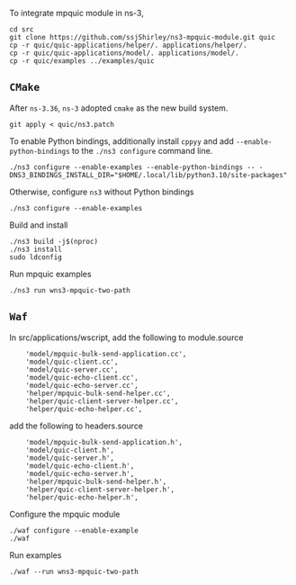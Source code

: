 To integrate mpquic module in ns-3,

```
cd src
git clone https://github.com/ssjShirley/ns3-mpquic-module.git quic
cp -r quic/quic-applications/helper/. applications/helper/.
cp -r quic/quic-applications/model/. applications/model/.
cp -r quic/examples ../examples/quic
```

## `CMake`
After `ns-3.36`, `ns-3` adopted `cmake` as the new build system.

```
git apply < quic/ns3.patch
```

To enable Python bindings, additionally install `cppyy` and add `--enable-python-bindings` to the `./ns3 configure` command line.

```
./ns3 configure --enable-examples --enable-python-bindings -- -DNS3_BINDINGS_INSTALL_DIR="$HOME/.local/lib/python3.10/site-packages"
```

Otherwise, configure `ns3` without Python bindings

```
./ns3 configure --enable-examples
```

Build and install

```
./ns3 build -j$(nproc)
./ns3 install
sudo ldconfig
```

Run mpquic examples

```
./ns3 run wns3-mpquic-two-path
```

## `Waf`

In src/applications/wscript, add the following to module.source
```
    'model/mpquic-bulk-send-application.cc',
    'model/quic-client.cc',
    'model/quic-server.cc',
    'model/quic-echo-client.cc',
    'model/quic-echo-server.cc',
    'helper/mpquic-bulk-send-helper.cc',
    'helper/quic-client-server-helper.cc',
    'helper/quic-echo-helper.cc',
```

add the following to headers.source
```
    'model/mpquic-bulk-send-application.h',
    'model/quic-client.h',
    'model/quic-server.h',
    'model/quic-echo-client.h',
    'model/quic-echo-server.h',
    'helper/mpquic-bulk-send-helper.h',
    'helper/quic-client-server-helper.h',
    'helper/quic-echo-helper.h',
```

Configure the mpquic module
```
./waf configure --enable-example
./waf
```

Run examples
```
./waf --run wns3-mpquic-two-path
```
